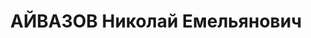 ---
title: АЙВАЗОВ Николай Емельянович
description: "Род. 15 августа 1889 г. в г.Сигнах (ныне Сигнахи в Кахетии) Тифлисской\
  \ губернии. Ревком Советской Армении 6 декабря 1920 г. назначает его председателем\
  \ Чрезвычайной комиссии (ЧК) республики. На этом посту он прослужил до 8 января\
  \ 1921 г. Известно лишь, что далее он служил в Грузии и приказом по ГрузЧК от 11\
  \ сентября 1921 г. был откомандирован в распоряжение ЦК КП Грузии и исключен из\
  \ списков ЧК. \n  в начале февраля 1921 года его со спецзаданием забрасывают в меньшевистскую\
  \ Грузию, где он, по ее советизации, назначается зампредом ЧК республики.. Опять\
  \ пошла партийная работа, потом ходил он в зампредах \"Центросоюза\", в управляющих\
  \ \"Металлосбыта\". Арестовали отца, когда он занимал должность директора треста\
  \ \"Метиз\" в Тбилиси\"."
---